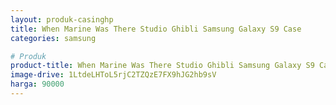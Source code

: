```yaml
---
layout: produk-casinghp
title: When Marine Was There Studio Ghibli Samsung Galaxy S9 Case
categories: samsung

# Produk
product-title: When Marine Was There Studio Ghibli Samsung Galaxy S9 Case
image-drive: 1LtdeLHToL5rjC2TZQzE7FX9hJG2hb9sV
harga: 90000
---
```

